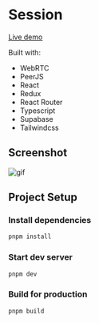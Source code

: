 # Session

[Live demo](https://session.alkimcaner.com/)

Built with:

- WebRTC
- PeerJS
- React
- Redux
- React Router
- Typescript
- Supabase
- Tailwindcss

## Screenshot

![gif](https://github.com/alkimcaner/portfolio/blob/main/public/assets/session.jpg)

## Project Setup

### Install dependencies

```bash
pnpm install
```

### Start dev server

```bash
pnpm dev
```

### Build for production

```bash
pnpm build
```
